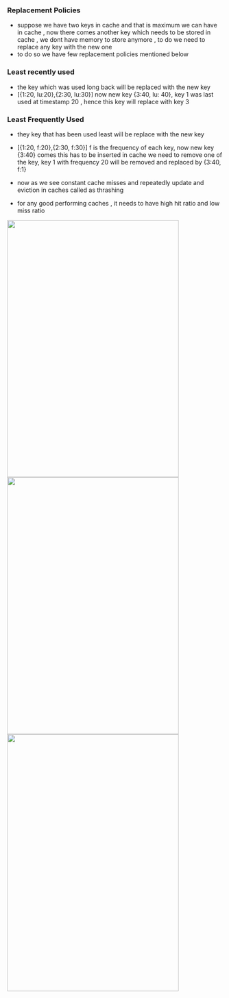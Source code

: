 ### Replacement Policies
- suppose we have two keys in cache and that is maximum we can have in cache , now there comes another key which needs to be stored in cache , we dont have memory to store anymore , to do we need to replace any key with the new one
- to do so we have few replacement policies mentioned below

### Least recently used
- the key which was used long back will be replaced with the new key
- [{1:20, lu:20},{2:30, lu:30}] now new key {3:40, lu: 40}, key 1 was last used at timestamp 20 , hence this key will replace with key 3

### Least Frequently Used
- they key that has been used least will be replace with the new key
- [{1:20, f:20},{2:30, f:30}] f is the frequency of each key, now new key {3:40} comes this has to be inserted in cache we need to remove one of the key, key 1  with frequency 20 will be removed and replaced by {3:40, f:1}

- now as we see constant cache misses and repeatedly update and eviction in caches called as thrashing

- for any good performing caches , it needs to have high hit ratio and low miss ratio

<img width=400 height=600 src="https://github.com/user-attachments/assets/524a635e-c355-4e7a-80d8-5fb1001c42ed">

<img width=400 height=600 src="https://github.com/user-attachments/assets/788faebc-7497-48bd-ab67-98353fd7208c">


<img width=400 height=600 src="https://github.com/user-attachments/assets/89ec4251-db80-4177-87d0-b8322f57f9f1">

